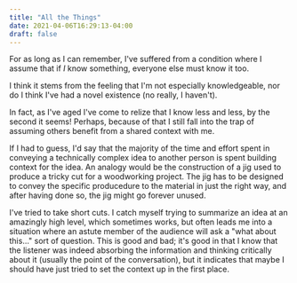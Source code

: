 ```yaml
---
title: "All the Things"
date: 2021-04-06T16:29:13-04:00
draft: false
---
```

For as long as I can remember, I've suffered from a condition where I assume
that if *I* know something, everyone else must know it too.

I think it stems from the feeling that I'm not especially knowledgeable, nor do
I think I've had a novel existence (no really, I haven't).

In fact, as I've aged I've come to relize that I know less and less, by the
second it seems!  Perhaps, because of that I still fall into the trap of
assuming others benefit from a shared context with me.

If I had to guess, I'd say that the majority of the time and effort spent in
conveying a technically complex idea to another person is spent building
context for the idea.  An analogy would be the construction of a jig used to
produce a tricky cut for a woodworking project.  The jig has to be designed to
convey the specific producedure to the material in just the right way, and
after having done so, the jig might go forever unused.

I've tried to take short cuts.  I catch myself trying to summarize an idea at
an amazingly high level, which sometimes works, but often leads me into a
situation where an astute member of the audience will ask a "what about
this..." sort of question.  This is good and bad; it's good in that I know that
the listener was indeed absorbing the information and thinking critically about
it (usually the point of the conversation), but it indicates that maybe I
should have just tried to set the context up in the first place.
